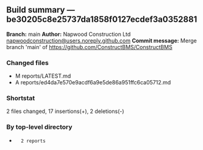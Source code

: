 ## Build summary — be30205c8e25737da1858f0127ecdef3a0352881

**Branch:** main **Author:** Napwood Construction Ltd <napwoodconstruction@users.noreply.github.com>
**Commit message:** Merge branch 'main' of https://github.com/ConstructBMS/ConstructBMS

### Changed files

- M reports/LATEST.md
- A reports/ed4da7e570e9acdf6a9e5de86a951ffc6ca05712.md

### Shortstat

2 files changed, 17 insertions(+), 2 deletions(-)

### By top-level directory

-       2 reports
